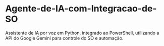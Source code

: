 # Agente-de-IA-com-Integracao-de-SO
Assistente de IA por voz em Python, integrado ao PowerShell, utilizando a API do Google Gemini para controle do SO e automação.
